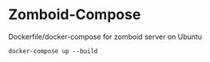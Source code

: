 # Zomboid-Compose

Dockerfile/docker-compose for zomboid server on Ubuntu

`docker-compose up --build`
